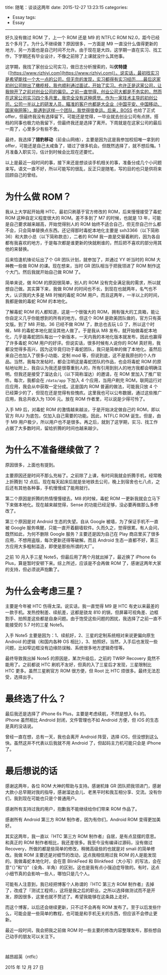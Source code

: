 title: 随笔：谈谈这两年
date: 2015-12-27 13:23:15
categories:
- Essay
tags:
- Essay
---

好久没有做过 ROM 了，上一个 ROM 还是 M9 的 NTFLC ROM N2.0，距今已经五个多月了。为什么不继续做？原因很多，一方面是 M9 一直没什么值得更新的地方，另一方面也是自己时间不允许。由于现在是大四，这学期一直在实习、找工作，下学期还有毕业设计，不像之前除了上课就没什么其他事。

这学期，我找了家创业公司实习，做日志分析搜索的，叫**优特捷**（[https://www.rizhiyi.com](https://www.rizhiyi.com)）。说实话，最初找实习是希望能找一个大一点的公司，但无奈的发现，实习都得有实习经历……最后这家初创公司抛出了橄榄枝，我也顺利通过面试，开始了实习。也许正是这家公司，让我抛开了之前对创业公司的偏见。之前一直觉得，创业公司大都是不务实的，然而在这家公司实习四个多月里，我完全没有这种感觉。作为一家技术主导的初创公司，公司一半以上的研发人员，瞄准的客户也都是大企业（中国平安、中国移动、国家电网等），能遇到这样一个团队，我觉得很幸运。后来，BOSS 也给了正式 offer，但最终我没有选择留下。可能还是觉得，一毕业就去创业公司有点拼。搭档的同事也极力劝我留下，但最终我还是选择了离开。下周就是在这家公司的最后一周了，心里多少有些不舍。

最终，我选择了**猎豹移动**（前金山网络），主要是因为这是我参加校招唯一拿到的 offer，可能还是自己太咸鱼了，错过了很多机会。但既然选择了，就不想后悔。1 月准备入职实习，估计到时候会比现在还要忙。

以上是最近一段时间的事，接下来还是想谈谈手机相关的事，准备分成几个小问题来写。语文一直不好，所以可能写的很乱，反正只是随笔，写的目的也只是供将来回顾自己的曾经。

<!-- more -->

# 为什么做 ROM？ #

我从上大学起开始用 HTC，最初只刷基于官方修改的 ROM，后来慢慢接受了毒蛇 ROM 这种自定义程度很大的 ROM。差不多到了 M7 的时候，也就是 13 年，可能是自己要求越来越高，开始觉得别人的 ROM 始终不适合自己，但无奈自己什么都不会，只会简单替换点东西。还记得那时毒蛇本地化主要是 sxh3366（以下简称 36）和大款小总（以下简称款总），二者的 ROM 我一直是交替着刷的，因为各自都有我喜欢的地方，于是每次都是谁更新的快就刷谁的，然后把不喜欢的部分用其他的来替换。

后来恰逢机锋论坛出了个 GR 团队计划，就参加了，并通过 YY 听当时的 ROM 大神教一些做 ROM 的课。现在想来，当时 GR 团队相当于把我领进了 ROM 制作这个大门。然后我就开始自己做 ROM 了。

简单来说，做 ROM 的原因很简单，别人的 ROM 没有完全满足我的需求，所以就想自己做。其实算下来，我做 ROM 的时间也不长，到现在也就两年，名气也不大，认识我的大多是 M8 时候的毒蛇 ROM 用户。而且这两年，一半以上的时间，我都是做的毒蛇 ROM 的本地化。

了解毒蛇 ROM 的人都知道，这是一个很强大的 ROM，拥有强大的工具箱，能让你自定义几乎你能想到的所有的地方。但这个 ROM 是欧美团队做的，官方只有英文版。到了 M8 开始，36 已经不做 ROM 了，款总也去玩 LG 了，所以这个时候，M8 的毒蛇本地化就没其他人做了。于是我从 M8 发布，就开始做毒蛇本地化，几乎是毒蛇团队每出一个新版本，一天内我的本地化版本就发布，因此也赢得了许多毒蛇 ROM 用户的好评。但说实话，很多时候有人说你的 ROM 真好用，我都没觉得多高兴，因为这毕竟归功于毒蛇团队，我只是简单的做了本地化。虽然后来自己也加入了很多小功能、定制 mod 等，但说到底，这不是我原创的个人作品。当然，我每次发帖时，都会注明这是毒蛇团队的作品，也会将毒蛇 ROM 的原帖地址附上，我自认为我还是很尊重别人的，所有引用到别人的地方我都会明确注明。但我还是接受了溜达会儿（以下简称溜达）的邀请，在 ROM 里加入了推广软件。每次，我都会在 `/data/app` 下加入 4 个应用，当用户刷完 ROM，联网运行对应应用，我会从中获取一定分成。这是国内 ROM 普遍的做法，可能我只放 4 个已经算少的了，但现在还是觉得有些愧疚。这里我也可以公布数据，通过这些推广应用，我总共收入为 1306 元。放在 ROM 作者里，可以说是少得可怜了。

入手 M9 后，对毒蛇 ROM 的激情越来越淡，于是开始决定做自己的 ROM，即以官方 RUU 为底包，仅加入自己需要的功能。因此，NTFLC ROM 诞生。但是，由于 M9 用户极少，所以用户也不是很多。再之后，就到了这学期，实习、找工作占据了大多数时间，留给折腾的时间也越来越少。

# 为什么不准备继续做了？ #

原因很多，上面也有提到。

主要原因还是时间不那么充裕了。之前除了上课，有时间我就会折腾手机，经常晚上折腾到 12 点后。现在每天起床后就是坐地铁去公司，晚上到宿舍也七八点，之后还有其他各种事，手机慢慢成了能用就行。

第二个原因是折腾的热情慢慢褪去。M8 的时候，毒蛇 ROM 一更新我就会立马下下来做本地化。现在越来越觉得，Sense 的功能已经足够，没必要再做那么多修改了。

第三个原因是对 Android 生态的失望。自从 Google 被墙，为了保证手机不一直被 Google 服务唤醒，只能一直开着翻墙软件。久而久之，觉得很累。有人会问，既然如此，为何不删除 Google 服务？主要还是因为自己在 Play 商店里买了很多应用，不想用盗版，每次更新还得等破解。而且 Android 生态一直都不好，第三方应用大多粗制滥造，即使是那些所谓的大厂。

之前 10 月入手三星 Note5，但最后用了两个月就出掉了，最近换了 iPhone 6s Plus，算是暂时安顿下来。综上所述，应该是不会再做 ROM 了，感谢这两年大家的支持，但必须说声抱歉了。

# 为什么会考虑三星？ #

主要是今年被 HTC 伤得太深。说实话，我一直觉得 M9 是 HTC 有史以来最差的一款手机。发热控制差、续航差，这都是骁龙 810 的锅，但屏幕可视角差、边框割手、拍照差这些都是自身问题。由于饱受这些问题的困扰，我选择了之前一直不能接受的 5.7 吋的三星 Note5。

入手 Note5 主要是因为：1、续航好，2、三星的定制系统相对来说更偏向原生 Android 的逻辑（和国内各种 OS 相比），3、拍照好。当然，入手后也发现一些问题，比如窄边框没有边缘防误触、系统很多地方逻辑奇怪等。

最终导致我出掉 Note5 的原因是，某次升级后，之前的 TWRP Recovery 竟然不能用了。之前都说 HTC 刷机不友好，但真的入了三星后才发现，三星限制比 HTC 更多。虽然三星刷官方 ROM 很方便，但 Root 比 HTC 烦很多。最终无法忍受，选择出手。

# 最终选了什么？ #

最后我还是选择了 iPhone 6s Plus，主要是考虑续航，不然是想入 6s 的。iPhone 虽然相比 Android 封闭，文件管理也不如 Android 方便，但 iOS 的生态是真的没话说。

曾经一直在想，总有一天，我也会离开 Android 阵营，选择 iOS，但没想到这么快。虽然这并不代表以后我就不用 Android 了，但起码主力机可能只会是 iPhone 了。

# 最后想说的话 #

感谢这两年，各位 ROM 大神的帮助与支持。感谢机锋 GR 团队把我领进门，感谢大款小总早期对我的指导，感谢溜达会儿、老黑平时和我互相分享、交流。没有你们，我到现在可能也只是个普通用户。

感谢所有支持过我的用户，抱歉我不能继续给你们带来 ROM 作品了。

感谢所有 Android 第三方 ROM 制作者，因为有你们，Android ROM 变得更加美好。

其实这两年，我一直以『HTC 第三方 ROM 制作者』自居，是有点显摆的意思。和真正的 ROM 制作者相比，我还差很多。我至今没有编译过源码，没有做过 Recovery，所做的都是些简单的修改，稍微高级些的也就是对 smali 的简单修改。我做 ROM 主要还是对细节的改动，这点我相信用过我 ROM 的人是能发现的。我做毒蛇本地化时，会在意 BlinkFeed 和 Blinkfeed（大小写）的写法，会在意“（）”和“()”（全角、半角）的区别，这也是我有点小强迫症导致的。有时，这点小细节真的会影响一些人，哪怕只是几个人。

可能有人注意到，我已经把博客个人称谓的『HTC 第三方 ROM 制作者』去掉了，改成了『测试工程师』，这将是我之后的职业。之所以选择做测试而不是开发，原因很多，这里也就不赘述了。希望我能够在这条路上走好。

而这个博客，以后还会继续更新，只不过不会再有 ROM 发布了。至于以后发些什么，可能会是一些简单的教程，也可能是和手机无关的东西，但应该不会停止更新。

最近一段时间，我会把我之前做 ROM 时一些主要的修改内容整理发布，那些想自己动手的朋友可以关注下。

<br>

越昂超英（ntflc）

2015 年 12 月 27 日